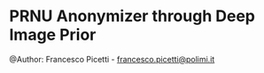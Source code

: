# PRNU Anonymizer through Deep Image Prior

@Author: Francesco Picetti - francesco.picetti@polimi.it

